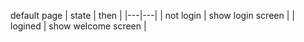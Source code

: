 default page
| state | then |
|---|---|
| not login | show login screen |
| logined | show welcome screen |
